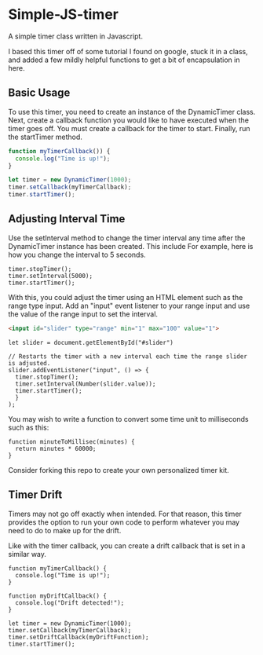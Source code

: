 # Simple-JS-timer
A simple timer class written in Javascript.

I based this timer off of some tutorial I found on google, stuck it in a class, and added a few mildly helpful functions to get a bit of encapsulation in here.

## Basic Usage
To use this timer, you need to create an instance of the DynamicTimer class.
Next, create a callback function you would like to have executed when the timer goes off.
You must create a callback for the timer to start.
Finally, run the startTimer method.
```js
function myTimerCallback()) {
  console.log("Time is up!");
}

let timer = new DynamicTimer(1000);
timer.setCallback(myTimerCallback);
timer.startTimer();
```

## Adjusting Interval Time
Use the setInterval method to change the timer interval any time after the DynamicTimer instance has been created.
This include 
For example, here is how you change the interval to 5 seconds.
```JS
timer.stopTimer();
timer.setInterval(5000);
timer.startTimer();
```
With this, you could adjust the timer using an HTML element such as the range type input.
Add an "input" event listener to your range input and use the value of the range input to set the interval.
```HTML
<input id="slider" type="range" min="1" max="100" value="1">
```
```JS
let slider = document.getElementById("#slider")

// Restarts the timer with a new interval each time the range slider is adjusted.
slider.addEventListener("input", () => {
  timer.stopTimer();
  timer.setInterval(Number(slider.value));
  timer.startTimer();
  }
);
```

You may wish to write a function to convert some time unit to milliseconds such as this:
```JS
function minuteToMillisec(minutes) {
  return minutes * 60000;
}
```
Consider forking this repo to create your own personalized timer kit.

## Timer Drift
Timers may not go off exactly when intended. For that reason, this timer provides the option to run your own code to perform whatever you may need to do to make up for the drift.

Like with the timer callback, you can create a drift callback that is set in a similar way.
```JS
function myTimerCallback() {
  console.log("Time is up!");
}

function myDriftCallback() {
  console.log("Drift detected!");
}

let timer = new DynamicTimer(1000);
timer.setCallback(myTimerCallback);
timer.setDriftCallback(myDriftFunction);
timer.startTimer();
```